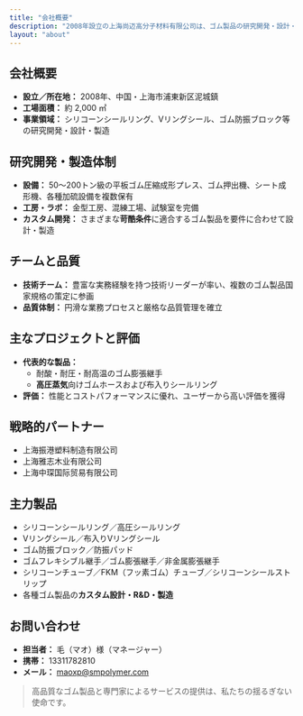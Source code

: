 ```yaml
---
title: "会社概要"
description: "2008年設立の上海尚迈高分子材料有限公司は、ゴム製品の研究開発・設計・製造に特化し、苛酷条件に対応するカスタムソリューションを提供します。"
layout: "about"
---
```


## 会社概要

- **設立／所在地：** 2008年、中国・上海市浦東新区泥城鎮  
- **工場面積：** 約 2,000 ㎡  
- **事業領域：** シリコーンシールリング、Vリングシール、ゴム防振ブロック等の研究開発・設計・製造

## 研究開発・製造体制

- **設備：** 50～200トン級の平板ゴム圧縮成形プレス、ゴム押出機、シート成形機、各種加硫設備を複数保有  
- **工房・ラボ：** 金型工房、混練工場、試験室を完備  
- **カスタム開発：** さまざまな**苛酷条件**に適合するゴム製品を要件に合わせて設計・製造

## チームと品質

- **技術チーム：** 豊富な実務経験を持つ技術リーダーが率い、複数のゴム製品国家規格の策定に参画  
- **品質体制：** 円滑な業務プロセスと厳格な品質管理を確立

## 主なプロジェクトと評価

- **代表的な製品：**  
  - 耐酸・耐圧・耐高温のゴム膨張継手  
  - **高圧蒸気**向けゴムホースおよび布入りシールリング  
- **評価：** 性能とコストパフォーマンスに優れ、ユーザーから高い評価を獲得

## 戦略的パートナー

- 上海振港塑料制造有限公司  
- 上海雅志木业有限公司  
- 上海中琛国际贸易有限公司

## 主力製品

- シリコーンシールリング／高圧シールリング  
- Vリングシール／布入りVリングシール  
- ゴム防振ブロック／防振パッド  
- ゴムフレキシブル継手／ゴム膨張継手／非金属膨張継手  
- シリコーンチューブ／FKM（フッ素ゴム）チューブ／シリコーンシールストリップ  
- 各種ゴム製品の**カスタム設計・R&D・製造**

## お問い合わせ

- **担当者：** 毛（マオ）様（マネージャー）
- **携帯：** 13311782810  
- **メール：** <maoxp@smpolymer.com>

> 高品質なゴム製品と専門家によるサービスの提供は、私たちの揺るぎない使命です。
